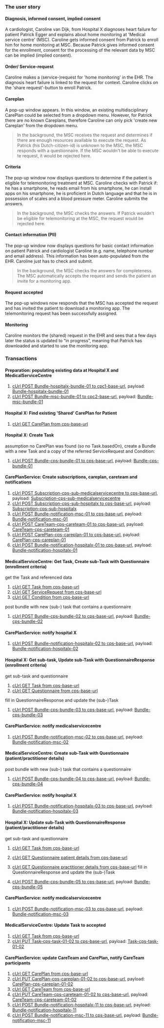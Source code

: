 ### The user story

#### Diagnosis, informed consent, implied consent

A cardiologist, Caroline van Dijk, from Hospital X diagnoses heart failure for patient Patrick Egger and explains about home monitoring at 'Medical service centre' (MSC). Caroline gets informed consent from Patrick to enroll him for home monitoring at MSC. Because Patrick gives informed consent for the enrollment, consent for the processing of the relevant data by MSC can be implied (implied consent).

#### Order/ Service-request

Caroline makes a (service-)request for 'home monitoring' in the EHR. The diagnosis heart failure is linked to the request for context. Caroline clicks on the 'share request'-button to enroll Patrick. 

#### Careplan

A pop-up window appears. In this window, an existing multidisciplinary CarePlan could be selected from a dropdown menu. However, for Patrick there are no known Careplans, therefore Caroline can only pick 'create new Careplan' from the dropdown menu. 

> In the background, the MSC receives the request and determines if there are enough resources available to execute the request. As Patrick (his Dutch-citizen-id) is unknown to the MSC, the MSC responds with a questionnaire. If the MSC wouldn't be able to execute te request, it would be rejected here.

#### Criteria

The pop-up window now displays questions to determine if the patient is eligible for telemonitoring treatment at MSC. Caroline checks with Patrick if: he has a smartphone, he reads email from his smartphone, he can install apps on his smartphone, he is proficient in Dutch language and that he is in possession of scales and a blood pressure meter. Caroline submits the answers.

> In the background, the MSC checks the answers. If Patrick wouldn't be eligible for telemonitoring at the MSC, the request would be rejected here.

#### Contact information (PII)

The pop-up window now displays questions for basic contact information on patient Patrick and cardiologist Caroline (e.g. name, telephone number and email address). This information has been auto-populated from the EHR. Caroline just has to check and submit.

> In the background, the MSC checks the answers for completeness. The MSC automatically accepts the request and sends the patient an invite for a monitoring app.

#### Request accepted

The pop-up windows now responds that the MSC has accepted the request and has invited the patient to download a monitoring app. The telemonitoring request has been successfully assigned.

#### Monitoring

Caroline monitors the (shared) request in the EHR and sees that a few days later the status is updated to “in progress”, meaning that Patrick has downloaded and started to use the monitoring app.


### Transactions

#### Preparation: populating existing data at Hospital X and MedicalServiceCentre 
1. [cUrl POST Bundle-hospitalx-bundle-01 to cpc1-base-url](cUrl-POST-Bundle-hospitalx-bundle-01-to-cpc1-base-url.txt), payload: [Bundle-hospitalx-bundle-01](Bundle-hospitalx-bundle-01.json)
1. [cUrl POST Bundle-msc-bundle-01 to cpc2-base-url](cUrl-POST-Bundle-msc-bundle-01-to-cpc2-base-url.txt), payload: [Bundle-msc-bundle-01](Bundle-msc-bundle-01.json)


#### Hospital X: Find existing 'Shared' CarePlan for Patient
1. [cUrl GET CarePlan from cps-base-url](cUrl-GET-CarePlan-from-cps-base-url.txt)


#### Hospital X: Create Task 
assumption no CarePlan was found (so no Task.basedOn), create a Bundle with a new Task and a copy of the referred ServiceRequest and Condition:
1. [cUrl POST Bundle-cps-bundle-01 to cps-base-url](cUrl-POST-Bundle-cps-bundle-01-to-cps-base-url.txt), payload: [Bundle-cps-bundle-01](Bundle-cps-bundle-01.json)


#### CarePlanService: Create subscriptions, careplan, careteam and notifications
1. [cUrl POST Subscription-cps-sub-medicalservicecentre to cps-base-url](cUrl-POST-Subscription-cps-sub-medicalservicecentre-to-cps-base-url.txt), payload: [Subscription-cps-sub-medicalservicecentre](Subscription-cps-sub-medicalservicecentre.json)
1. [cUrl POST Subscription-cps-sub-hospitalx to cps-base-url](cUrl-POST-Subscription-cps-sub-hospitalx.txt), payload: [Subscription-cps-sub-hospitalx](Subscription-cps-sub-hospitalx.json)
1. [cUrl POST Bundle-notification-msc-01 to cps-base-url](cUrl-POST-Bundle-notification-msc-01-to-cps-base-url.txt), payload: [Bundle-notification-msc-01](Bundle-notification-msc-01.json)
1. [cUrl POST CareTeam-cps-careteam-01 to cps-base-url](cUrl-POST-CareTeam-cps-careteam-01-to-cps-base-url.txt), payload: [CareTeam-cps-careteam-01](CareTeam-cps-careteam-01.json)
1. [cUrl POST CarePlan-cps-careplan-01 to cps-base-url](cUrl-POST-CarePlan-cps-careplan-01-to-cps-base-url.txt), payload: [CarePlan-cps-careplan-01](CarePlan-cps-careplan-01.json)
1. [cUrl POST Bundle-notification-hospitalx-01 to cps-base-url](cUrl-POST-Bundle-notification-hospitalx-01-to-cps-base-url.txt), payload: [Bundle-notification-hospitalx-01](Bundle-notification-hospitalx-01.json)



#### MedicalServiceCentre: Get Task, Create sub-Task with Questionnaire (enrollment criteria)

get the Task and referenced data
1. [cUrl GET Task from cps-base-url](cUrl-GET-cps-task-01-from-cps-base-url.txt)
1. [cUrl GET ServiceRequest from cps-base-url](cUrl-GET-cps-servicerequest-telemonitoring-from-cps-base-url.txt)
1. [cUrl GET Condition from cps-base-url](cUrl-GET-cps-heartfailure-from-cps-base-url.txt)

post bundle with new (sub-) task that contains a questionnaire
1. [cUrl POST Bundle-cps-bundle-02 to cps-base-url](cUrl-POST-Bundle-cps-bundle-02-to-cps-base-url.txt), payload: [Bundle-cps-bundle-02](Bundle-cps-bundle-02.json)


#### CarePlanService: notify hospital X
1. [cUrl POST Bundle-notification-hospitalx-02 to cps-base-url](cUrl-POST-Bundle-notification-hospitalx-02-to-cps-base-url.txt), payload: [Bundle-notification-hospitalx-02](Bundle-notification-hospitalx-02.json)


#### Hospital X: Get sub-task, Update sub-Task with QuestionnaireResponse (enrollment criteria)
get sub-task and questionnaire
1. [cUrl GET Task from cps-base-url](cUrl-GET-cps-task-02-from-cps-base-url.txt)
1. [cUrl GET Questionnaire from cps-base-url](cUrl-GET-cps-questionnaire-telemonitoring-enrollment-criteria-from-cps-base-url.txt)

fill in QuestionnaireResponse and update the (sub-)Task
1. [cUrl POST Bundle-cps-bundle-03 to cps-base-url](cUrl-POST-Bundle-cps-bundle-03-to-cps-base-url.txt), payload: [Bundle-cps-bundle-03](Bundle-cps-bundle-03.json)


#### CarePlanService: notify medicalservicecentre
1. [cUrl POST Bundle-notification-msc-02 to cps-base-url](cUrl-POST-Bundle-notification-msc-02-to-cps-base-url.txt), payload: [Bundle-notification-msc-02](Bundle-notification-msc-02.json)



#### MedicalServiceCentre: Create sub-Task with Questionnaire (patient/practitioner details)
post bundle with new (sub-) task that contains a questionnaire
1. [cUrl POST Bundle-cps-bundle-04 to cps-base-url](cUrl-POST-Bundle-cps-bundle-04-to-cps-base-url.txt), payload: [Bundle-cps-bundle-04](Bundle-cps-bundle-04.json)



#### CarePlanService: notify hospital X
1. [cUrl POST Bundle-notification-hospitalx-03 to cps-base-url](cUrl-POST-Bundle-notification-hospitalx-03-to-cps-base-url.txt), payload: [Bundle-notification-hospitalx-03](Bundle-notification-hospitalx-03.json)


#### Hospital X: Update sub-Task with QuestionnaireResponse (patient/practitioner details)
get sub-task and questionnaire

1. [cUrl GET Task from cps-base-url](cUrl-GET-cps-task-03-from-cps-base-url.txt)
1. [cUrl GET Questionnaire patient details from cps-base-url](cUrl-GET-cps-questionnaire-patient-details-from-cps-base-url.txt)
1. [cUrl GET Questionnaire practitioner details from cps-base-url](cUrl-GET-cps-questionnaire-practitioner-details-from-cps-base-url.txt)
fill in QuestionnaireResponse and update the (sub-)Task

1. [cUrl POST Bundle-cps-bundle-05 to cps-base-url](cUrl-POST-Bundle-cps-bundle-05-to-cps-base-url.txt), payload: [Bundle-cps-bundle-05](Bundle-cps-bundle-05.json)

#### CarePlanService: notify medicalservicecentre
1. [cUrl POST Bundle-notification-msc-03 to cps-base-url](cUrl-POST-Bundle-notification-msc-03-to-cps-base-url.txt), payload: [Bundle-notification-msc-03](Bundle-notification-msc-03.json)


#### MedicalServiceCentre: Update Task to accepted
1. [cUrl GET Task from cps-base-url](cUrl-GET-cps-task-01-from-cps-base-url.txt)
1. [cUrl PUT Task-cps-task-01-02 to cps-base-url](cUrl-PUT-Task-cps-task-01-02-to-cps-base-url.txt), payload: [Task-cps-task-01-02](Task-cps-task-01-02.json)



#### CarePlanService: update CareTeam and CarePlan, notify CareTeam participants

1. [cUrl GET CarePlan from cps-base-url](cUrl-GET-cps-careplan-01-from-cps-base-url.txt)
1. [cUrl PUT CarePlan-cps-careplan-01-02 to cps-base-url](cUrl-PUT-CarePlan-cps-careplan-01-02-to-cps-base-url.txt), payload: [CarePlan-cps-careplan-01-02](CarePlan-cps-careplan-01-02.json)
1. [cUrl GET CareTeam from cps-base-url](cUrl-GET-cps-careteam-01-from-cps-base-url.txt)
1. [cUrl PUT CareTeam-cps-careteam-01-02 to cps-base-url](cUrl-PUT-CareTeam-cps-careteam-01-02-to-cps-base-url.txt), payload: [CareTeam-cps-careteam-01-02](CareTeam-cps-careteam-01-02.json)
1. [cUrl POST Bundle-notification-hospitalx-11 to cps-base-url](cUrl-POST-Bundle-notification-hospitalx-11-to-cps-base-url.txt), payload: [Bundle-notification-hospitalx-11](Bundle-notification-hospitalx-11.json)
1. [cUrl POST Bundle-notification-msc-11 to cps-base-url](cUrl-POST-Bundle-notification-msc-11-to-cps-base-url.txt), payload: [Bundle-notification-msc-11](Bundle-notification-msc-11.json)